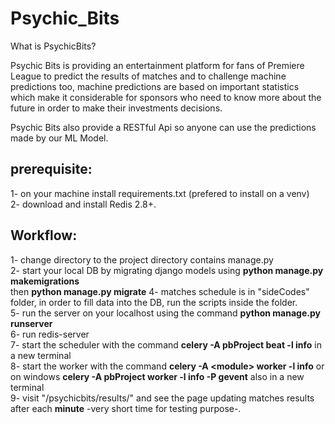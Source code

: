 # Psychic_Bits
What is PsychicBits?
 
Psychic Bits is providing an entertainment platform for fans of Premiere League to predict the results of matches and to challenge machine predictions too, machine predictions are based on important statistics which make it considerable for sponsors who need to know more about the future in order to make their investments decisions. 

Psychic Bits also provide a RESTful Api so anyone can use the predictions made by our ML Model.


prerequisite:
---
1- on your machine install requirements.txt (prefered to install on a venv)  
2- download and install Redis 2.8+.

Workflow:
---
  
1- change directory to the project directory contains manage.py  
2- start your local DB by migrating django models using **python manage.py makemigrations**  
   then **python manage.py migrate**
4- matches schedule is in "sideCodes" folder, in order to fill data into the DB, run the scripts inside the folder.  
5- run the server on your localhost using the command **python manage.py runserver**  
6- run redis-server  
7- start the scheduler with the command **celery -A pbProject beat -l info** in a new terminal    
8- start the worker with the command **celery -A \<module> worker -l info** or on windows **celery -A pbProject worker -l info -P gevent** also in a new terminal    
9- visit "/psychicbits/results/" and see the page updating matches results after each **minute** -very short time for testing purpose-.
